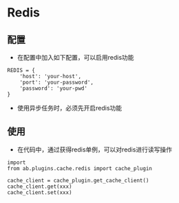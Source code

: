 # Redis

## 配置
- 在配置中加入如下配置，可以启用redis功能

```
REDIS = {
    'host': 'your-host',
    'port': 'your-password',
    'password': 'your-pwd'
}
```

- 使用异步任务时，必须先开启redis功能

## 使用

- 在代码中，通过获得redis单例，可以对redis进行读写操作

```
import 
from ab.plugins.cache.redis import cache_plugin

cache_client = cache_plugin.get_cache_client()
cache_client.get(xxx)
cache_client.set(xxx)

```
